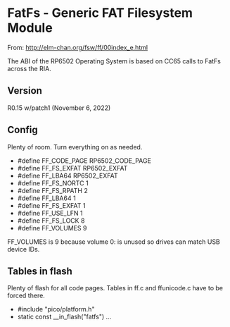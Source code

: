 # FatFs - Generic FAT Filesystem Module

From: http://elm-chan.org/fsw/ff/00index_e.html

The ABI of the RP6502 Operating System is based on CC65 calls to FatFs across the RIA.

## Version

R0.15 w/patch1  (November 6, 2022)

## Config

Plenty of room. Turn everything on as needed.

* #define FF_CODE_PAGE   RP6502_CODE_PAGE
* #define FF_FS_EXFAT    RP6502_EXFAT
* #define FF_LBA64       RP6502_EXFAT
* #define FF_FS_NORTC    1
* #define FF_FS_RPATH    2
* #define FF_LBA64       1
* #define FF_FS_EXFAT    1
* #define FF_USE_LFN     1
* #define FF_FS_LOCK     8
* #define FF_VOLUMES     9

FF_VOLUMES is 9 because volume 0: is unused so drives can match USB device IDs.

## Tables in flash

Plenty of flash for all code pages. Tables in ff.c and ffunicode.c have to be forced there.

* #include "pico/platform.h"
* static const __in_flash("fatfs") ...
